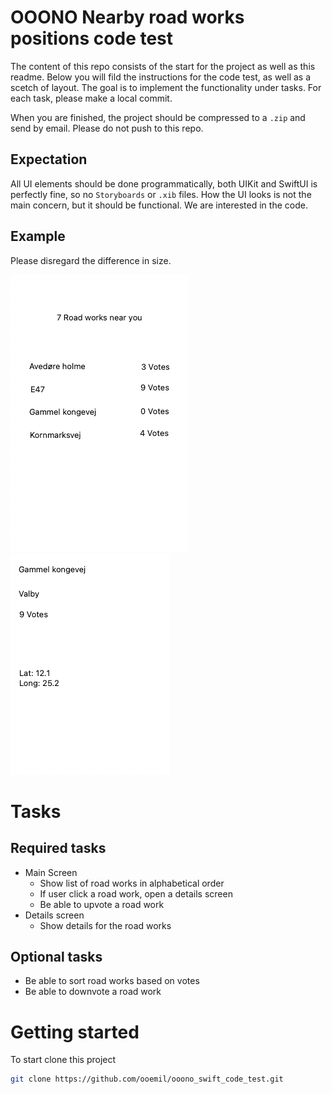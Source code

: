 # OOONO Nearby road works positions code test

The content of this repo consists of the start for the project as well as this readme.
Below you will fild the instructions for the code test, as well as a scetch of layout.
The goal is to implement the functionality under tasks.
For each task, please make a local commit.

When you are finished, the project should be compressed to a `.zip` and send by email.
Please do not push to this repo.

## Expectation
All UI elements should be done programmatically, both UIKit and SwiftUI is perfectly fine, so no `Storyboards` or `.xib` files.
How the UI looks is not the main concern, but it should be functional. We are interested in the code.

## Example
Please disregard the difference in size.

![Main Screen](/Screenshots/MainScreen.png)
![Details screen](/Screenshots/DetailsScreen.png)

# Tasks

## Required tasks
- Main Screen
  - Show list of road works in alphabetical order
  - If user click a road work, open a details screen
  - Be able to upvote a road work
- Details screen
  - Show details for the road works

## Optional tasks
- Be able to sort road works based on votes
- Be able to downvote a road work

# Getting started
To start clone this project
```bash
git clone https://github.com/ooemil/ooono_swift_code_test.git
```
